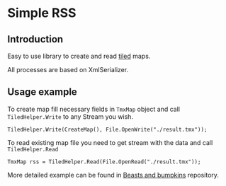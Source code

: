 # Simple RSS

## Introduction

Easy to use library to create and read [tiled](https://www.mapeditor.org/) maps.

All processes are based on XmlSerializer.

## Usage example

To create map fill necessary fields in `TmxMap` object and call `TiledHelper.Write` to any Stream you wish.

    TiledHelper.Write(CreateMap(), File.OpenWrite("./result.tmx"));


To read existing map file you need to get stream with the data and call `TiledHelper.Read`

    TmxMap rss = TiledHelper.Read(File.OpenRead("./result.tmx"));


More detailed example can be found in [Beasts and bumpkins](https://github.com/ApmeM/BeastsAndBumpkinsParser/blob/main/src/files/map/MAPFile.cs) repository.